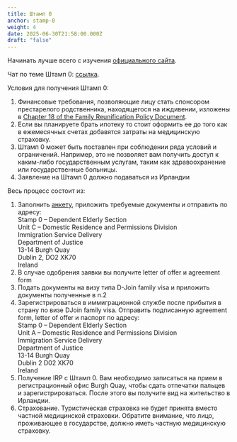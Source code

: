 ```yaml
---
title: Штамп 0
anchor: stamp-0
weight: 4
date: 2025-06-30T21:58:00.000Z
draft: "false"
---
```

Начинать лучше всего с изучения [официального сайта](https://www.irishimmigration.ie/coming-to-join-family-in-ireland/joining-a-non-eea-non-swiss-national/dependent-elderly-relative/).

Чат по теме Штамп 0: [ссылка](https://t.me/+NwQBQfi7G6ZkZTFi).

Условия для получения Штамп 0:

1. Финансовые требования, позволяющие лицу стать спонсором престарелого родственника, находящегося на иждивении, изложены в [Chapter 18 of the Family Reunification Policy Document](https://www.irishimmigration.ie/wp-content/uploads/2021/04/Policy-document-on-Non-EEA-family-reunification.pdf).
2. Если вы планируете брать ипотеку то стоит оформить ее до того как в ежемесячных счетах добавятся затраты на медицинскую страховку.
3. Штамп 0 может быть поставлен при соблюдении ряда условий и ограничений. Например, это не позволяет вам получить доступ к каким-либо государственным услугам, таким как здравоохранение или государственные больницы.
4. Заявление на Штамп 0 должно подаваться из Ирландии

Весь процесс состоит из:

1. Заполнить [анкету](https://www.irishimmigration.ie/wp-content/uploads/2023/10/TPERApplication-Form.pdf), приложить требуемые документы и отправить по адресу:\
   Stamp 0 – Dependent Elderly Section\
   Unit C – Domestic Residence and Permissions Division\
   Immigration Service Delivery\
   Department of Justice\
   13-14 Burgh Quay\
   Dublin 2, DO2 XK70\
   Ireland
2. В случае одобрения заявки вы получите letter of offer и agreement form
3. Подать документы на визу типа D-Join family visa и приложить документы полученные в п.2
4. Зарегистрироваться в иммиграционной службе после прибытия в страну по визе DJoin family visa. Отправить подписанную agreement form, letter of offer и паспорт по адресу:\
   Stamp 0 – Dependent Elderly Section\
   Unit A – Domestic Residence and Permissions Division\
   Immigration Service Delivery\
   Department of Justice\
   13-14 Burgh Quay\
   Dublin 2 D02 XK70\
   Ireland
5. Получение IRP с Штамп 0. Вам необходимо записаться на прием в регистрационный офис Burgh Quay, чтобы сдать отпечатки пальцев и зарегистрироваться. После этого вы получите вид на жительство в Ирландии.
6. Страхование. Туристическая страховка не будет принята вместо частной медицинской страховки. Обратите внимание, что лицо, проживающее в государстве, должно иметь частную медицинскую страховку.
